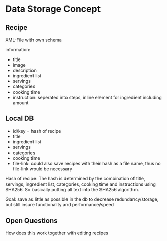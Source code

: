 # Data Storage Concept
## Recipe
XML-File with own schema

information:
- title
- image
- description
- ingredient list
- servings
- categories
- cooking time
- instruction: seperated into steps, inline element for ingredient including amount

## Local DB
- id/key = hash of recipe
- title
- ingredient list
- servings
- categories
- cooking time
- file-link: could also save recipes with their hash as a file name, thus no file-link would be necessary

Hash of recipe: 
The hash is determined by the combination of title, servings, ingredient list, categories, cooking time and instructions using SHA256. 
So basically putting all text into the SHA256 algorithm.

Goal: 
save as little as possible in the db to decrease redundancy/storage, but still insure functionality and performance/speed


## Open Questions
How does this work together with editing recipes
